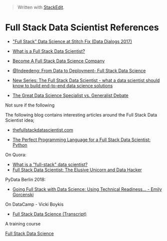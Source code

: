 > Written with [StackEdit](https://stackedit.io/).

# Full Stack Data Scientist References

- ["Full Stack” Data Science at Stitch Fix (Data Dialogs 2017)](https://www.youtube.com/watch?v=ErrHRMiNNXE)

- [What is a Full Stack Data Scientist?](https://thefullstackdatascientist.com/blog/what-is-a-full-stack-data-scientist/)
- [Become A Full Stack Data Science Company](https://blog.dominodatalab.com/become-full-stack-data-science-company/)
- [@Indeedeng: From Data to Deployment- Full Stack Data Science](https://www.youtube.com/watch?v=LLvvNNWp3D0)

- [New Series: The Full Stack Data Scientist - what a data scientist should know to build end-to-end data science solutions](https://medium.com/applied-data-science/new-series-the-full-stack-data-scientist-15791cbef626)

- [The Great Data Science Specialist vs. Generalist Debate](http://lineardigressions.com/episodes/2019/4/14/the-great-data-science-specialist-vs-generalist-debate)

Not sure if the following 

The following blog contains interesting articles around the Full Stack Data Scientist idea;

- [thefullstackdatascientist.com](https://thefullstackdatascientist.com/)

- [The Perfect Programming Language for a Full Stack Data Scientist: Python](https://thefullstackdatascientist.com/blog/the-perfect-programming-language-for-a-full-stack-data-scientist-python/)

On Quora:

- [What is a "full-stack" data scientist?](https://www.quora.com/What-is-a-full-stack-data-scientist)
- [Full Stack Data Scientist: The Elusive Unicorn and Data Hacker](https://www.datasciencecentral.com/profiles/blogs/full-stack-data-scientist-the-elusive-unicorn-and-data-hacker)

PyData Berlin 2018:

- [Going Full Stack with Data Science: Using Technical Readiness... - Emily Gorcenski](https://www.youtube.com/watch?v=huqpXMNFD54)

On DataCamp - Vicki Boykis

- [Full Stack Data Science (Transcript)](https://www.datacamp.com/community/blog/full-stack-data-science-transcript)

A training course

[Full Stack Data Science](https://amitkaps.com/fullstack)
<!--stackedit_data:
eyJoaXN0b3J5IjpbMTE0NzMzNTg4MCwxMjcyNTk2MzM1LDU3MD
k1NTQ4Nl19
-->